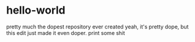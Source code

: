 # hello-world
pretty much the dopest repository ever created
yeah, it's pretty dope, but this edit just made it even doper.
print some shit
